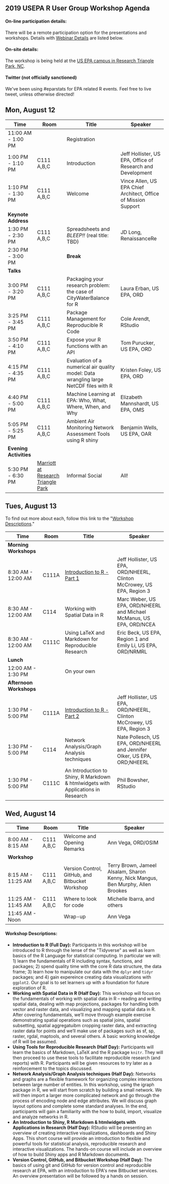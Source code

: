 
## 2019 USEPA R User Group Workshop Agenda

#### On-line participation details:

There will be a remote participation option for the presentations and workshops.  Details with [Webinar Details](#webinar-links) are listed below.

#### On-site details:

The workshop is being held at the [US EPA campus in Research Triangle Park, NC](https://www.epa.gov/aboutepa/about-epas-campus-research-triangle-park-rtp-north-carolina).  

#### Twitter (not officially sanctioned)

We've been using #eparstats for EPA related R events.  Feel free to live tweet, unless otherwise directed!

## Mon, August 12

|Time   |Room |Title                         |Speaker                    |
|-------|-----|------------------------------|---------------------------|
|11:00 AM - 1:00 PM||Registration||
|1:00 PM - 1:10 PM|C111 A,B,C|Introduction|Jeff Hollister, US EPA, Office of Research and Development|
|1:10 PM - 1:30 PM|C111 A,B,C|Welcome|Vince Allen, US EPA Chief Architect, Office of Mission Support|
|**Keynote Address**||||
|1:30 PM - 2:30 PM|C111 A,B,C|Spreadsheets and *BLEEP!!* (real title: TBD)|JD Long, RenaissanceRe|
|2:30 PM - 3:00 PM||**Break**||
|**Talks**||||
|3:00 PM - 3:20 PM|C111 A,B,C|Packaging your research problem: the case of CityWaterBalance for R|Laura Erban, US EPA, ORD|
|3:25 PM - 3:45 PM|C111 A,B,C|Package Management for Reproducible R Code|Cole Arendt, RStudio|
|3:50 PM - 4:10 PM|C111 A,B,C|Expose your R functions with an API|Tom Purucker, US EPA, ORD|
|4:15 PM - 4:35 PM|C111 A,B,C|Evaluation of a numerical air quality model: Data wrangling large NetCDF files with R|Kristen Foley, US EPA, ORD|
|4:40 PM - 5:00 PM|C111 A,B,C|Machine Learning at EPA: Who, What, Where, When, and Why|Elizabeth Mannshardt, US EPA, OMS|
|5:05 PM - 5:25 PM|C111 A,B,C|Ambient Air Monitoring Network Assessment Tools using R shiny|Benjamin Wells, US EPA, OAR|
|**Evening Activities**||||
|5:30 PM - 6:30 PM|[Marriott at Research Triangle Park](https://www.marriott.com/hotels/travel/rducp-marriott-at-research-triangle-park/)|Informal Social|All!|

## Tues, August 13

To find out more about each, follow this link to the "[Workshop Descriptions](#workshop-descriptions)."

|Time   |Room |Title                         |Speaker                    |
|-------|-----|------------------------------|---------------------------|
|**Morning Workshops**|||
|8:30 AM - 12:00 AM|C111A|[Introduction to R - Part 1](https://github.com/USEPA/intro_r_workshop)|Jeff Hollister, US EPA, ORD/NHEERL, Clinton McCrowey, US EPA, Region 3|
|8:30 AM - 12:00 AM|C114|Working with Spatial Data in R|Marc Weber, US EPA, ORD/NHEERL and Michael McManus, US EPA, ORD/NCEA|
|8:30 AM - 12:00 AM|C111C|Using LaTeX and Markdown for Reproducible Research|Eric Beck, US EPA, Region 1 and Emily Li, US EPA, ORD/NRMRL|
|**Lunch**||||
|12:00 AM - 1:30 PM||On your own||
|**Afternoon Workshops**|||||
|1:30 PM - 5:00 PM|C111A|[Introduction to R - Part 2](https://github.com/USEPA/intro_r_workshop)|Jeff Hollister, US EPA, ORD/NHEERL, Clinton McCrowey, US EPA, Region 3|
|1:30 PM - 5:00 PM|C114|Network Analysis/Graph Analysis techniques|Nate Pollesch, US EPA, ORD/NHEERL and Jennifer Olker, US EPA, ORD;NHEERL|
|1:30 PM - 5:00 PM|C111C|An Introduction to Shiny, R Markdown & htmlwidgets with Applications in Research|Phil Bowsher, RStudio|

## Wed, August 14

|Time   |Room |Title                         |Speaker                    |
|-------|-----|------------------------------|---------------------------|
|8:00 AM - 8:15 AM|C111 A,B,C|Welcome and Opening Remarks|Ann Vega, ORD/OSIM|   
|**Workshop**||||
|8:15 AM - 11:25 AM|C111 A,B,C|Version Control, GitHub, and Bitbucket Workshop|Terry Brown, Jameel Alsalam, Sharon Kenny, Nick Mangus, Ben Murphy, Allen Brookes|
|11:25 AM - 11:45 AM|C111 A,B,C|Where to look for code|Michelle Ibarra, and others|
|11:45 AM - Noon||Wrap-up|Ann Vega|


#### Workshop Descriptions:

- **Introduction to R (Full Day):** Participants in this workshop will be introduced to R through the lense of the "Tidyverse" as well as learn basics of the R Language for statistical computing.  In particular we will: 1) learn the fundamentals of R including syntax, functions, and packages; 2) spend quality time with the core R data structure, the data frame; 3) learn how to manipulate our data with the `dplyr` and `tidyr` packages; and 4) gain expereince creating data visualizations with `ggplot2`.  Our goal is to set learners up with a foundation for future exploration of R.
- **Working with Spatial Data in R (Half Day):** This workshop will focus on the fundamentals of working with spatial data in R – reading and writing spatial data, dealing with map projections, packages for handling both vector and raster data, and visualizing and mapping spatial data in R.  After covering fundamentals, we’ll move through example exercise demonstrating spatial operations such as spatial joins, spatial subsetting, spatial aggregatuibm cropping raster data, and extracting raster data for points and we’ll make use of packages such as sf, sp, raster, rgdal, maptools, and several others.  A basic working knowledge of R will be assumed.
- **Using Tools for Reproducible Research (Half Day):** Participants will learn the basics of Markdown, LaTeX and the R package `knitr`. They will then proceed to use these tools to facilitate reproducible research (and reports) with R. Participants will be given resources to try later as a reinforcement to the topics discussed.
- **Network Analysis/Graph Analysis techniques (Half Day):** Networks and graphs are a flexible framework for organizing complex interactions between large number of entities.  In this workshop, using the igraph package in R, we will start from scratch by building a small network.  We will then import a larger more complicated network and go through the process of encoding node and edge attributes.  We will discuss graph layout options and complete some standard analyses.  In the end, participants will gain a familiarity with the how to build, import, visualize and analyze networks in R.
- **An Introduction to Shiny, R Markdown & htmlwidgets with Applications in Research (Half Day):** RStudio will be presenting an overview of creating interactive visualizations, dashboards and Shiny Apps. This short course will provide an introduction to flexible and powerful tools for statistical analysis, reproducible research and interactive visualizations. The hands-on course will include an overview of how to build Shiny apps and R Markdown documents.
- **Version Control, GitHub, and Bitbucket Workshop (Half Day):** The basics of using git and GitHub for version control and reproducible research at EPA, with an introduction to EPA's new Bitbucket services.  An overview presentation will be followed by a hands on session.